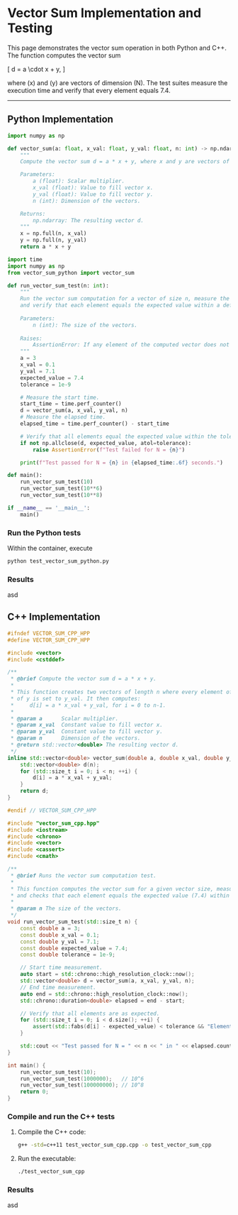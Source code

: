 # Vector Sum Implementation and Testing

This page demonstrates the vector sum operation in both Python and C++. The function computes the vector sum

\[
d = a \cdot x + y,
\]

where \(x\) and \(y\) are vectors of dimension \(N\). The test suites measure the execution time and verify that every element equals 7.4.

---

## Python Implementation

```python linenums="1" title="vector_sum_python.py"
import numpy as np

def vector_sum(a: float, x_val: float, y_val: float, n: int) -> np.ndarray:
    """
    Compute the vector sum d = a * x + y, where x and y are vectors of length n.

    Parameters:
        a (float): Scalar multiplier.
        x_val (float): Value to fill vector x.
        y_val (float): Value to fill vector y.
        n (int): Dimension of the vectors.

    Returns:
        np.ndarray: The resulting vector d.
    """
    x = np.full(n, x_val)
    y = np.full(n, y_val)
    return a * x + y
```

```python linenums="1" title="test_vector_sum_python.py"
import time
import numpy as np
from vector_sum_python import vector_sum

def run_vector_sum_test(n: int):
    """
    Run the vector sum computation for a vector of size n, measure the execution time,
    and verify that each element equals the expected value within a defined tolerance.
    
    Parameters:
        n (int): The size of the vectors.
    
    Raises:
        AssertionError: If any element of the computed vector does not match the expected value.
    """
    a = 3
    x_val = 0.1
    y_val = 7.1
    expected_value = 7.4
    tolerance = 1e-9

    # Measure the start time.
    start_time = time.perf_counter()
    d = vector_sum(a, x_val, y_val, n)
    # Measure the elapsed time.
    elapsed_time = time.perf_counter() - start_time

    # Verify that all elements equal the expected value within the tolerance.
    if not np.allclose(d, expected_value, atol=tolerance):
        raise AssertionError(f"Test failed for N = {n}")

    print(f"Test passed for N = {n} in {elapsed_time:.6f} seconds.")

def main():
    run_vector_sum_test(10)
    run_vector_sum_test(10**6)
    run_vector_sum_test(10**8)

if __name__ == '__main__':
    main()
```

### Run the Python tests

Within the container, execute

```bash
python test_vector_sum_python.py
```

### Results

asd

## C++ Implementation

```cpp linenums="1" title="vector_sum_cpp.cpp"
#ifndef VECTOR_SUM_CPP_HPP
#define VECTOR_SUM_CPP_HPP

#include <vector>
#include <cstddef>

/**
 * @brief Compute the vector sum d = a * x + y.
 *
 * This function creates two vectors of length n where every element of x is set to x_val and every element
 * of y is set to y_val. It then computes:
 *     d[i] = a * x_val + y_val, for i = 0 to n-1.
 *
 * @param a      Scalar multiplier.
 * @param x_val  Constant value to fill vector x.
 * @param y_val  Constant value to fill vector y.
 * @param n      Dimension of the vectors.
 * @return std::vector<double> The resulting vector d.
 */
inline std::vector<double> vector_sum(double a, double x_val, double y_val, std::size_t n) {
    std::vector<double> d(n);
    for (std::size_t i = 0; i < n; ++i) {
        d[i] = a * x_val + y_val;
    }
    return d;
}

#endif // VECTOR_SUM_CPP_HPP
```

```cpp linenums="1" title="test_vector_sum_cpp.cpp"
#include "vector_sum_cpp.hpp"
#include <iostream>
#include <chrono>
#include <vector>
#include <cassert>
#include <cmath>

/**
 * @brief Runs the vector sum computation test.
 *
 * This function computes the vector sum for a given vector size, measures the execution time,
 * and checks that each element equals the expected value (7.4) within a small tolerance.
 *
 * @param n The size of the vectors.
 */
void run_vector_sum_test(std::size_t n) {
    const double a = 3;
    const double x_val = 0.1;
    const double y_val = 7.1;
    const double expected_value = 7.4;
    const double tolerance = 1e-9;

    // Start time measurement.
    auto start = std::chrono::high_resolution_clock::now();
    std::vector<double> d = vector_sum(a, x_val, y_val, n);
    // End time measurement.
    auto end = std::chrono::high_resolution_clock::now();
    std::chrono::duration<double> elapsed = end - start;

    // Verify that all elements are as expected.
    for (std::size_t i = 0; i < d.size(); ++i) {
        assert(std::fabs(d[i] - expected_value) < tolerance && "Element does not match expected value.");
    }

    std::cout << "Test passed for N = " << n << " in " << elapsed.count() << " seconds." << std::endl;
}

int main() {
    run_vector_sum_test(10);
    run_vector_sum_test(1000000);   // 10^6
    run_vector_sum_test(100000000); // 10^8
    return 0;
}
```

### Compile and run the C++ tests

1. Compile the C++ code:

    ```bash
    g++ -std=c++11 test_vector_sum_cpp.cpp -o test_vector_sum_cpp
    ```

2. Run the executable:

    ```bash
    ./test_vector_sum_cpp
    ```

### Results

asd
